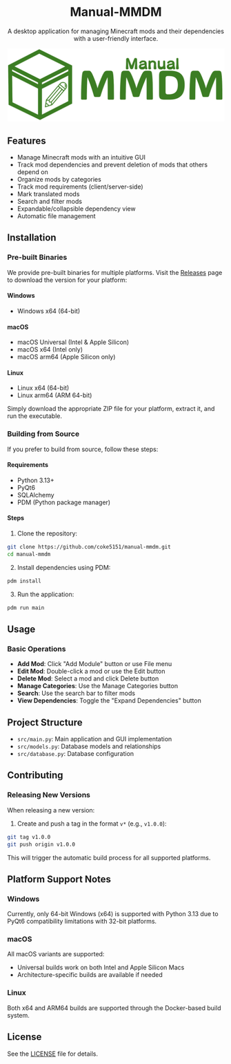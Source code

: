 <div align="center">

# Manual-MMDM
A desktop application for managing Minecraft mods and their dependencies with a user-friendly interface.

![Manual-MMDM banner](static/Manual-MMDM-banner.png)

</div>


## Features

- Manage Minecraft mods with an intuitive GUI
- Track mod dependencies and prevent deletion of mods that others depend on
- Organize mods by categories
- Track mod requirements (client/server-side)
- Mark translated mods
- Search and filter mods
- Expandable/collapsible dependency view
- Automatic file management

## Installation

### Pre-built Binaries

We provide pre-built binaries for multiple platforms. Visit the [Releases](https://github.com/coke5151/manual-mmdm/releases) page to download the version for your platform:

#### Windows
- Windows x64 (64-bit)

#### macOS
- macOS Universal (Intel & Apple Silicon)
- macOS x64 (Intel only)
- macOS arm64 (Apple Silicon only)

#### Linux
- Linux x64 (64-bit)
- Linux arm64 (ARM 64-bit)

Simply download the appropriate ZIP file for your platform, extract it, and run the executable.

### Building from Source

If you prefer to build from source, follow these steps:

#### Requirements

- Python 3.13+
- PyQt6
- SQLAlchemy
- PDM (Python package manager)

#### Steps

1. Clone the repository:
```bash
git clone https://github.com/coke5151/manual-mmdm.git
cd manual-mmdm
```

2. Install dependencies using PDM:
```bash
pdm install
```

3. Run the application:
```bash
pdm run main
```

## Usage

### Basic Operations

- **Add Mod**: Click "Add Module" button or use File menu
- **Edit Mod**: Double-click a mod or use the Edit button
- **Delete Mod**: Select a mod and click Delete button
- **Manage Categories**: Use the Manage Categories button
- **Search**: Use the search bar to filter mods
- **View Dependencies**: Toggle the "Expand Dependencies" button

## Project Structure

- `src/main.py`: Main application and GUI implementation
- `src/models.py`: Database models and relationships
- `src/database.py`: Database configuration

## Contributing

### Releasing New Versions

When releasing a new version:

1. Create and push a tag in the format `v*` (e.g., `v1.0.0`):
```bash
git tag v1.0.0
git push origin v1.0.0
```

This will trigger the automatic build process for all supported platforms.

## Platform Support Notes

### Windows
Currently, only 64-bit Windows (x64) is supported with Python 3.13 due to PyQt6 compatibility limitations with 32-bit platforms.

### macOS
All macOS variants are supported:
- Universal builds work on both Intel and Apple Silicon Macs
- Architecture-specific builds are available if needed

### Linux
Both x64 and ARM64 builds are supported through the Docker-based build system.

## License

See the [LICENSE](LICENSE) file for details.
